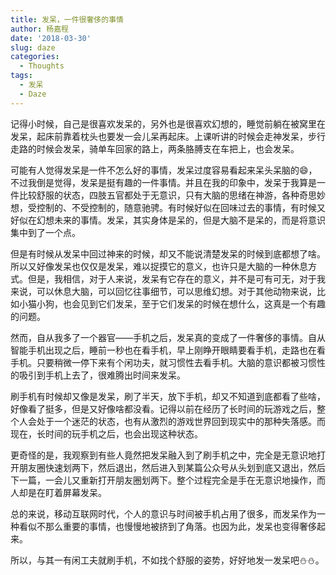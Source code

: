 ```yaml
---
title: 发呆，一件很奢侈的事情
author: 杨嘉程
date: '2018-03-30'
slug: daze
categories:
  - Thoughts
tags:
  - 发呆
  - Daze
---
```


记得小时候，自己是很喜欢发呆的，另外也是很喜欢幻想的，睡觉前躺在被窝里在发呆，起床前靠着枕头也要发一会儿呆再起床。上课听讲的时候会走神发呆，步行走路的时候会发呆，骑单车回家的路上，两条胳膊支在车把上，也会发呆。

可能有人觉得发呆是一件不怎么好的事情，发呆过度容易看起来呆头呆脑的:smile:，不过我倒是觉得，发呆是挺有趣的一件事情。并且在我的印象中，发呆于我算是一件比较舒服的状态，四肢五官都处于无意识，只有大脑的思绪在神游，各种奇思妙想，受控制的、不受控制的，随意驰骋。有时候好似在回味过去的事情，有时候又好似在幻想未来的事情。发呆，其实身体是呆的，但是大脑不是呆的，而是将意识集中到了一个点。

但是有时候从发呆中回过神来的时候，却又不能说清楚发呆的时候到底都想了啥。所以又好像发呆也仅仅是发呆，难以捉摸它的意义，也许只是大脑的一种休息方式。但是，我相信，对于人来说，发呆有它存在的意义，并不是可有可无，对于我来说，可以休息大脑，可以回忆往事细节，可以思维幻想。对于其他动物来说，比如小猫小狗，也会见到它们发呆，至于它们发呆的时候在想什么，这真是一个有趣的问题。

然而，自从我多了一个器官——手机之后，发呆真的变成了一件奢侈的事情。自从智能手机出现之后，睡前一秒也在看手机，早上刚睁开眼睛要看手机，走路也在看手机。只要稍微一停下来有个闲功夫，就习惯性去看手机。大脑的意识都被习惯性的吸引到手机上去了，很难腾出时间来发呆。

刷手机有时候却又像是发呆，刷了半天，放下手机，却又不知道到底都看了些啥，好像看了挺多，但是又好像啥都没看。记得以前在经历了长时间的玩游戏之后，整个人会处于一个迷茫的状态，也有从激烈的游戏世界回到现实中的那种失落感。而现在，长时间的玩手机之后，也会出现这种状态。

更奇怪的是，我观察到有些人竟然把发呆融入到了刷手机之中，完全是无意识地打开朋友圈快速划两下，然后退出，然后进入到某篇公众号从头划到底又退出，然后下一篇，一会儿又重新打开朋友圈划两下。整个过程完全是手在无意识地操作，而人却是在盯着屏幕发呆。

总的来说，移动互联网时代，个人的意识与时间被手机占用了很多，而发呆作为一种看似不那么重要的事情，也慢慢地被挤到了角落。也因为此，发呆也变得奢侈起来。

所以，与其一有闲工夫就刷手机，不如找个舒服的姿势，好好地发一发呆吧:snowman::snowman:。





